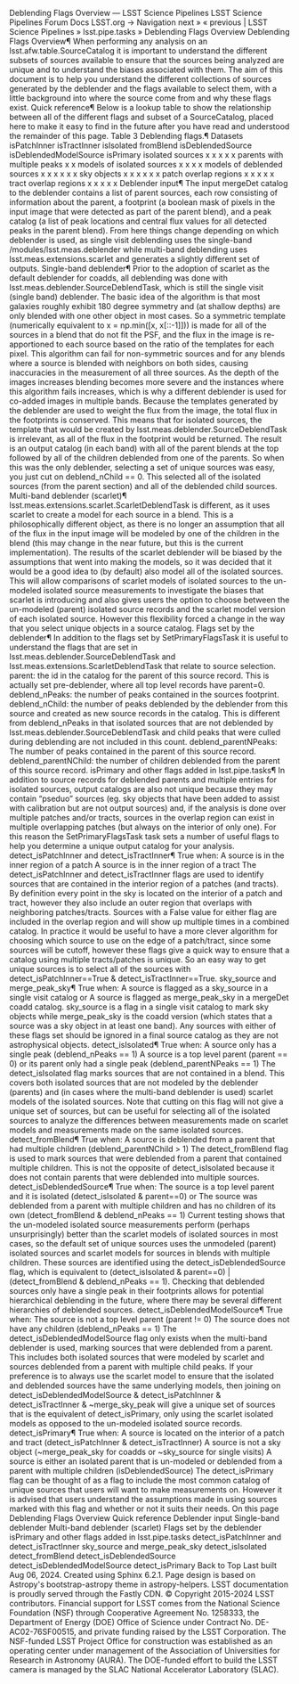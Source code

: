 Deblending Flags Overview — LSST Science Pipelines
LSST Science Pipelines
Forum
Docs
LSST.org →
Navigation
next »
« previous
|
LSST Science Pipelines
»
lsst.pipe.tasks »
Deblending Flags Overview
Deblending Flags Overview¶
When performing any analysis on an lsst.afw.table.SourceCatalog it is important to understand the different subsets of sources available to ensure that the sources being analyzed are unique and to understand the biases associated with them. The aim of this document is to help you understand the different collections of sources generated by the deblender and the flags available to select them, with a little background into where the source come from and why these flags exist.
Quick reference¶
Below is a lookup table to show the relationship between all of the different flags and subset of a SourceCatalog, placed here to make it easy to find in the future after you have read and understood the remainder of this page.
Table 3 Deblending flags.¶
Datasets
isPatchInner
isTractInner
isIsolated
fromBlend
isDeblendedSource
isDeblendedModelSource
isPrimary
isolated sources
x
x
x
x
x
parents with multiple peaks
x
x
models of isolated sources
x
x
x
x
models of deblended sources
x
x
x
x
x
x
sky objects
x
x
x
x
x
x
patch overlap regions
x
x
x
x
x
tract overlap regions
x
x
x
x
x
Deblender input¶
The input mergeDet catalog to the deblender contains a list of parent sources, each row consisting of information about the parent, a footprint (a boolean mask of pixels in the input image that were detected as part of the parent blend), and a peak catalog (a list of peak locations and central flux values for all detected peaks in the parent blend). From here things change depending on which deblender is used, as single visit deblending uses the single-band /modules/lsst.meas.deblender while multi-band deblending uses lsst.meas.extensions.scarlet and generates a slightly different set of outputs.
Single-band deblender¶
Prior to the adoption of scarlet as the default deblender for coadds, all deblending was done with lsst.meas.deblender.SourceDeblendTask, which is still the single visit (single band) deblender. The basic idea of the algorithm is that most galaxies roughly exhibit 180 degree symmetry and (at shallow depths) are only blended with one other object in most cases. So a symmetric template (numerically equivalent to x = np.min([x, x[::-1]])) is made for all of the sources in a blend that do not fit the PSF, and the flux in the image is re-apportioned to each source based on the ratio of the templates for each pixel. This algorithm can fail for non-symmetric sources and for any blends where a source is blended with neighbors on both sides, causing inaccuracies in the measurement of all three sources. As the depth of the images increases blending becomes more severe and the instances where this algorithm fails increases, which is why a different deblender is used for co-added images in multiple bands.
Because the templates generated by the deblender are used to weight the flux from the image, the total flux in the footprints is conserved. This means that for isolated sources, the template that would be created by lsst.meas.deblender.SourceDeblendTask is irrelevant, as all of the flux in the footprint would be returned. The result is an output catalog (in each band) with all of the parent blends at the top followed by all of the children deblended from one of the parents. So when this was the only deblender, selecting a set of unique sources was easy, you just cut on deblend_nChild == 0. This selected all of the isolated sources (from the parent section) and all of the deblended child sources.
Multi-band deblender (scarlet)¶
lsst.meas.extensions.scarlet.ScarletDeblendTask is different, as it uses scarlet to create a model for each source in a blend. This is a philosophically different object, as there is no longer an assumption that all of the flux in the input image will be modeled by one of the children in the blend (this may change in the near future, but this is the current implementation). The results of the scarlet deblender will be biased by the assumptions that went into making the models, so it was decided that it would be a good idea to (by default) also model all of the isolated sources. This will allow comparisons of scarlet models of isolated sources to the un-modeled isolated source measurements to investigate the biases that scarlet is introducing and also gives users the option to choose between the un-modeled (parent) isolated source records and the scarlet model version of each isolated source. However this flexibility forced a change in the way that you select unique objects in a source catalog.
Flags set by the deblender¶
In addition to the flags set by SetPrimaryFlagsTask it is useful to understand the flags that are set in lsst.meas.deblender.SourceDeblendTask and lsst.meas.extensions.ScarletDeblendTask that relate to source selection.
parent: the id in the catalog for the parent of this source record. This is actually set pre-deblender, where all top level records have parent=0.
deblend_nPeaks: the number of peaks contained in the sources footprint.
deblend_nChild: the number of peaks deblended by the deblender from this source and created as new source records in the catalog. This is different from deblend_nPeaks in that isolated sources that are not deblended by lsst.meas.deblender.SourceDeblendTask and child peaks that were culled during deblending are not included in this count.
deblend_parentNPeaks: The number of peaks contained in the parent of this source record.
deblend_parentNChild: the number of children deblended from the parent of this source record.
isPrimary and other flags added in lsst.pipe.tasks¶
In addition to source records for deblended parents and multiple entries for isolated sources, output catalogs are also not unique because they may contain “pseduo” sources (eg. sky objects that have been added to assist with calibration but are not output sources) and, if the analysis is done over multiple patches and/or tracts, sources in the overlap region can exist in multiple overlapping patches (but always on the interior of only one). For this reason the SetPrimaryFlagsTask task sets a number of useful flags to help you determine a unique output catalog for your analysis.
detect_isPatchInner and detect_isTractInner¶
True when:
A source is in the inner region of a patch
A source is in the inner region of a tract
The detect_isPatchInner and detect_isTractInner flags are used to identify sources that are contained in the interior region of a patches (and tracts). By definition every point in the sky is located on the interior of a patch and tract, however they also include an outer region that overlaps with neighboring patches/tracts. Sources with a False value for either flag are included in the overlap region and will show up multiple times in a combined catalog. In practice it would be useful to have a more clever algorithm for choosing which source to use on the edge of a patch/tract, since some sources will be cutoff, however these flags give a quick way to ensure that a catalog using multiple tracts/patches is unique. So an easy way to get unique sources is to select all of the sources with detect_isPatchInner==True & detect_isTractInner==True.
sky_source and merge_peak_sky¶
True when:
A source is flagged as a sky_source in a single visit catalog
or
A source is flagged as merge_peak_sky in a mergeDet coadd catalog.
sky_source is a flag in a single visit catalog to mark sky objects while merge_peak_sky is the coadd version (which states that a source was a sky object in at least one band). Any sources with either of these flags set should be ignored in a final source catalog as they are not astrophysical objects.
detect_isIsolated¶
True when:
A source only has a single peak (deblend_nPeaks == 1)
A source is a top level parent (parent == 0) or its parent only had a single peak (deblend_parentNPeaks == 1)
The detect_isIsolated flag marks sources that are not contained in a blend. This covers both isolated sources that are not modeled by the deblender (parents) and (in cases where the multi-band deblender is used) scarlet models of the isolated sources. Note that cutting on this flag will not give a unique set of sources, but can be useful for selecting all of the isolated sources to analyze the differences between measurements made on scarlet models and measurements made on the same isolated sources.
detect_fromBlend¶
True when:
A source is deblended from a parent that had multiple children (deblend_parentNChild > 1)
The detect_fromBlend flag is used to mark sources that were deblended from a parent that contained multiple children. This is not the opposite of detect_isIsolated because it does not contain parents that were deblended into multiple sources.
detect_isDeblendedSource¶
True when:
The source is a top level parent and it is isolated (detect_isIsolated & parent==0)
or
The source was deblended from a parent with multiple children and has no children of its own (detect_fromBlend & deblend_nPeaks == 1)
Current testing shows that the un-modeled isolated source measurements perform (perhaps unsurprisingly) better than the scarlet models of isolated sources in most cases, so the default set of unique sources uses the unmodeled (parent) isolated sources and scarlet models for sources in blends with multiple children. These sources are identified using the detect_isDeblendedSource flag, which is equivalent to (detect_isIsolated & parent==0) | (detect_fromBlend & deblend_nPeaks == 1). Checking that deblended sources only have a single peak in their footprints allows for potential hierarchical deblending in the future, where there may be several different hierarchies of deblended sources.
detect_isDeblendedModelSource¶
True when:
The source is not a top level parent (parent != 0)
The source does not have any children (deblend_nPeaks == 1)
The detect_isDeblendedModelSource flag only exists when the multi-band deblender is used, marking sources that were deblended from a parent. This includes both isolated sources that were modeled by scarlet and sources deblended from a parent with multiple child peaks. If your preference is to always use the scarlet model to ensure that the isolated and deblended sources have the same underlying models, then joining on detect_isDeblendedModelSource & detect_isPatchInner & detect_isTractInner & ~merge_sky_peak will give a unique set of sources that is the equivalent of detect_isPrimary, only using the scarlet isolated models as opposed to the un-modeled isolated source records.
detect_isPrimary¶
True when:
A source is located on the interior of a patch and tract (detect_isPatchInner & detect_isTractInner)
A source is not a sky object (~merge_peak_sky for coadds or ~sky_source for single visits)
A source is either an isolated parent that is un-modeled or deblended from a parent with multiple children (isDeblendedSource)
The detect_isPrimary flag can be thought of as a flag to include the most common catalog of unique sources that users will want to make measurements on. However it is advised that users understand the assumptions made in using sources marked with this flag and whether or not it suits their needs.
On this page
Deblending Flags Overview
Quick reference
Deblender input
Single-band deblender
Multi-band deblender (scarlet)
Flags set by the deblender
isPrimary and other flags added in lsst.pipe.tasks
detect_isPatchInner and detect_isTractInner
sky_source and merge_peak_sky
detect_isIsolated
detect_fromBlend
detect_isDeblendedSource
detect_isDeblendedModelSource
detect_isPrimary
Back to Top
Last built Aug 06, 2024.
Created using Sphinx 6.2.1. Page design is based on Astropy's bootstrap-astropy theme in astropy-helpers.
LSST documentation is proudly served through the Fastly CDN.
© Copyright 2015-2024 LSST contributors.
Financial support for LSST comes from the National Science Foundation (NSF) through Cooperative Agreement No. 1258333, the Department of Energy (DOE) Office of Science under Contract No. DE-AC02-76SF00515, and private funding raised by the LSST Corporation. The NSF-funded LSST Project Office for construction was established as an operating center under management of the Association of Universities for Research in Astronomy (AURA). The DOE-funded effort to build the LSST camera is managed by the SLAC National Accelerator Laboratory (SLAC).